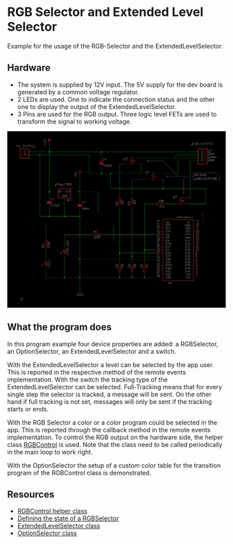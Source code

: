 # RGB Selector and Extended Level Selector

Example for the usage of the RGB-Selector and the ExtendedLevelSelector.

## Hardware
- The system is supplied by 12V input. The 5V supply for the dev board is generated by a common voltage regulator.
- 2 LEDs are used. One to indicate the connection status and the other one to display the output of the ExtendedLevelSelector.
- 3 Pins are used for the RGB output. Three logic level FETs are used to transform the signal to working voltage.

![Test circuit](TestCircuit_Esp32_RGB_ExLevel.png)

## What the program does

In this program example four device properties are added: a RGBSelector, an OptionSelector, an ExtendedLevelSelector and a switch. 


With the ExtendedLevelSelector a level can be selected by the app user. This is reported in the respective method of the remote events implementation. 
With the switch the tracking type of the ExtendedLevelSelector can be selected. 
Full-Tracking means that for every single step the selector is tracked, a message will be sent. 
On the other hand if full tracking is not set, messages will only be sent if the tracking starts or ends. 


With the RGB Selector a color or a color program could be selected in the app. This is reported through the callback method in the remote events implementation. To control the RGB output on the hardware side, the helper class [RGBControl](https://api.laroomy.com/p/helper-classes.html#laroomyApiRefMIDRGBCtrl) is used. Note that the class need to be called periodically in the main loop to work right. 

With the OptionSelector the setup of a custom color table for the transition program of the RGBControl class is demonstrated.

## Resources
- [RGBControl helper class](https://api.laroomy.com/p/helper-classes.html#laroomyApiRefMIDRGBCtrl)
- [Defining the state of a RGBSelector](https://api.laroomy.com/p/property-state-classes.html#propStateClsUsage)
- [ExtendedLevelSelector class](https://api.laroomy.com/p/property-classes.html#laroomyApiRefMIDExLevelSel)
- [OptionSelector class](https://api.laroomy.com/p/property-classes.html#laroomyApiRefMIDOptionSel)
